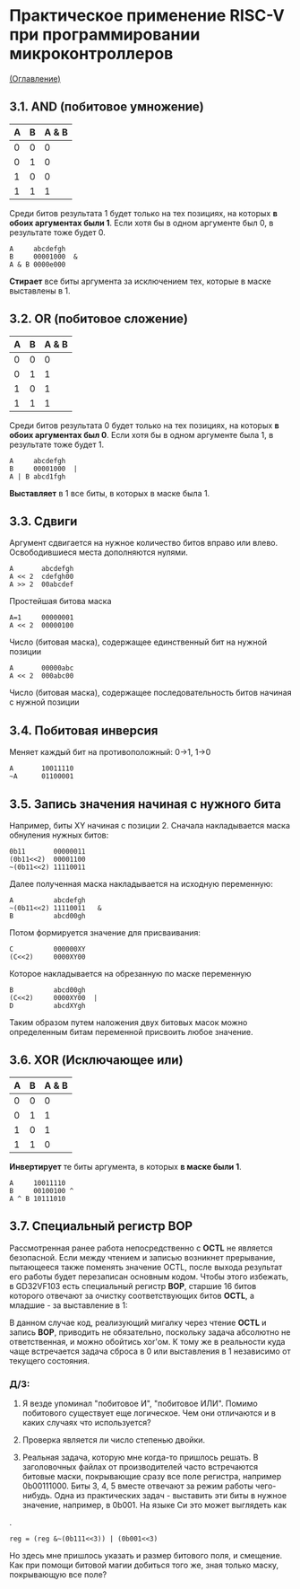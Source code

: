 # Практическое применение RISC-V при программировании микроконтроллеров

[(Оглавление)](index.md)

## 3.1. AND (побитовое умножение)

| A | B | A & B |
|---|---|-------|
| 0 | 0 |  0    |
| 0 | 1 |  0    |
| 1 | 0 |  0    |
| 1 | 1 |  1    |

Среди битов результата 1 будет только на тех позициях, на которых **в обоих аргументах были 1**. Если хотя бы в одном аргументе был 0, в результате тоже будет 0.

    A     abcdefgh
    B     00001000  &
    A & B 0000e000
    
**Стирает** все биты аргумента за исключением тех, которые в маске выставлены в 1.

## 3.2. OR (побитовое сложение)

| A | B | A & B |
|---|---|-------|
| 0 | 0 |  0    |
| 0 | 1 |  1    |
| 1 | 0 |  1    |
| 1 | 1 |  1    |

Среди битов результата 0 будет только на тех позициях, на которых **в обоих аргументах был 0**. Если хотя бы в одном аргументе была 1, в результате тоже будет 1.

    A     abcdefgh
    B     00001000  |
    A | B abcd1fgh
    
**Выставляет** в 1 все биты, в которых в маске была 1.

## 3.3. Сдвиги

Аргумент сдвигается на нужное количество битов вправо или влево. Освободившиеся места дополняются нулями.

    A       abcdefgh
    A << 2  cdefgh00
    A >> 2  00abcdef

Простейшая битова маска

    A=1     00000001
    A << 2  00000100
    
Число (битовая маска), содержащее единственный бит на нужной позиции

    A       00000abc
    A << 2  000abc00
    
Число (битовая маска), содержащее последовательность битов начиная с нужной позиции

## 3.4. Побитовая инверсия

Меняет каждый бит на противоположный: 0->1, 1->0

    A       10011110
    ~A      01100001

## 3.5. Запись значения начиная с нужного бита

Например, биты XY начиная с позиции 2. Сначала накладывается маска обнуления нужных битов:

    0b11       00000011
    (0b11<<2)  00001100
    ~(0b11<<2) 11110011

Далее полученная маска накладывается на исходную переменную:

    A          abcdefgh
    ~(0b11<<2) 11110011   &
    B          abcd00gh

Потом формируется значение для присваивания:

    C          000000XY
    (C<<2)     0000XY00

Которое накладывается на обрезанную по маске переменную

    B          abcd00gh
    (C<<2)     0000XY00  |
    D          abcdXYgh

Таким образом путем наложения двух битовых масок можно определенным битам переменной присвоить любое значение.

## 3.6. XOR (Исключающее или)

| A | B | A & B |
|---|---|-------|
| 0 | 0 |  0    |
| 0 | 1 |  1    |
| 1 | 0 |  1    |
| 1 | 1 |  0    |

**Инвертирует** те биты аргумента, в которых **в маске были 1**.

    A     10011110
    B     00100100 ^
    A ^ B 10111010

## 3.7. Специальный регистр BOP

Рассмотренная ранее работа непосредственно с **OCTL** не является безопасной. Если между чтением и записью возникнет прерывание, пытающееся также поменять значение OCTL, после выхода результат его работы будет перезаписан основным кодом. Чтобы этого избежать, в GD32VF103 есть специальный регистр **BOP**, старшие 16 битов которого отвечают за очистку соответствующих битов **OCTL**, а младшие - за выставление в 1:

В данном случае код, реализующий мигалку через чтение **OCTL** и запись **BOP**, приводить не обязательно, поскольку задача абсолютно не ответственная, и можно обойтись xor'ом. К тому же в реальности куда чаще встречается задача сброса в 0 или выставления в 1 независимо от текущего состояния.

### Д/З:

1. Я везде упоминал "побитовое И", "побитовое ИЛИ". Помимо побитового существует еще логическое. Чем они отличаются и в каких случаях что используется?

2. Проверка является ли число степенью двойки.

3. Реальная задача, которую мне когда-то пришлось решать. В заголовочных файлах от производителей часто встречаются битовые маски, покрывающие сразу все поле регистра, например 0b00111000. Биты 3, 4, 5 вместе отвечают за режим работы чего-нибудь. Одна из практических задач - выставить эти биты в нужное значение, например, в 0b001. На языке Си это может выглядеть как

.

    reg = (reg &~(0b111<<3)) | (0b001<<3)

Но здесь мне пришлось указать и размер битового поля, и смещение.
Как при помощи битовой магии добиться того же, зная только маску, покрывающую все поле?
